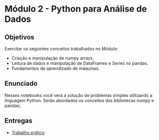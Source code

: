 # Módulo 2 - Python para Análise de Dados

## Objetivos
Exercitar os seguintes conceitos trabalhados no Módulo:
- Criação e manipulação de numpy arrays.
- Leitura de dados e manipulação de DataFrames e Series no pandas.
- Fundamentos de aprendizado de máquinas.
  
## Enunciado
Nesses notebooks você verá a solução de problemas simples utilizando a linguagem Python. 
Serão abordados os conceitos das bibliotecas numpy e pandas;

## Entregas
- <a href="https://github.com/berggama/bootcamp_embraer/blob/main/M%C3%B3dulo%202%20-%20Python%20para%20An%C3%A1lise%20de%20Dados/%20trabalho_pratico_modulo_2.ipynb">Trabalho prático</a>
</p>
